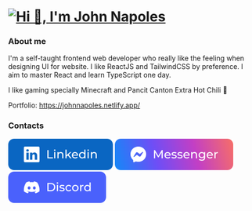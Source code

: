 # [![Hi 👋, I'm John Napoles](https://i.imgur.com/PmiUIue.png)](https://johnnapoles.netlify.app/)

### About me

I'm a self-taught frontend web developer who really like the feeling when designing UI for website. I like ReactJS and TailwindCSS by preference. I aim to master React and learn TypeScript one day.

I like gaming specially Minecraft and Pancit Canton Extra Hot Chili 🍜

Portfolio: https://johnnapoles.netlify.app/


### Contacts

[![LinkedIn](https://raw.githubusercontent.com/MinecraftJohn/MinecraftJohn/d0be74117a626d1101a10ec1ecde811d0362ae6e/assets/svg/linkedin.svg)](https://www.linkedin.com/in/johnnapoles/)
[![Messenger](https://raw.githubusercontent.com/MinecraftJohn/MinecraftJohn/0b7814e44ddd80c4105d8d3c98edba4f90d62f34/assets/svg/messenger.svg)](http://m.me/minecraft.john72)
[![Discord](https://raw.githubusercontent.com/MinecraftJohn/MinecraftJohn/d0be74117a626d1101a10ec1ecde811d0362ae6e/assets/svg/discord.svg)](http://discordapp.com/users/3437)